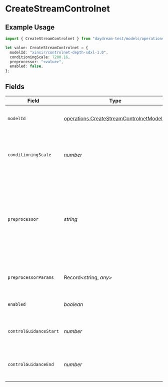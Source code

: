 # CreateStreamControlnet

## Example Usage

```typescript
import { CreateStreamControlnet } from "daydream-test/models/operations";

let value: CreateStreamControlnet = {
  modelId: "xinsir/controlnet-depth-sdxl-1.0",
  conditioningScale: 7280.16,
  preprocessor: "<value>",
  enabled: false,
};
```

## Fields

| Field                                                                                                                                                                                                                                                                                                   | Type                                                                                                                                                                                                                                                                                                    | Required                                                                                                                                                                                                                                                                                                | Description                                                                                                                                                                                                                                                                                             |
| ------------------------------------------------------------------------------------------------------------------------------------------------------------------------------------------------------------------------------------------------------------------------------------------------------- | ------------------------------------------------------------------------------------------------------------------------------------------------------------------------------------------------------------------------------------------------------------------------------------------------------- | ------------------------------------------------------------------------------------------------------------------------------------------------------------------------------------------------------------------------------------------------------------------------------------------------------- | ------------------------------------------------------------------------------------------------------------------------------------------------------------------------------------------------------------------------------------------------------------------------------------------------------- |
| `modelId`                                                                                                                                                                                                                                                                                               | [operations.CreateStreamControlnetModelId](../../models/operations/createstreamcontrolnetmodelid.md)                                                                                                                                                                                                    | :heavy_check_mark:                                                                                                                                                                                                                                                                                      | ⚠️ NOTE: ControlNet model_ids must be unique. Additionally, they must be compatible with the selected base model.                                                                                                                                                                                       |
| `conditioningScale`                                                                                                                                                                                                                                                                                     | *number*                                                                                                                                                                                                                                                                                                | :heavy_check_mark:                                                                                                                                                                                                                                                                                      | Strength of the ControlNet's influence on generation. Higher values make the model follow the control signal more strictly. Typical range 0.0-1.0, where 0.0 disables the control and 1.0 applies full control. Default: 1.0                                                                            |
| `preprocessor`                                                                                                                                                                                                                                                                                          | *string*                                                                                                                                                                                                                                                                                                | :heavy_check_mark:                                                                                                                                                                                                                                                                                      | Preprocessor to apply to input frames before feeding to the ControlNet. Common options include 'pose_tensorrt', 'soft_edge', 'canny', 'depth_tensorrt', 'passthrough'. If None, no preprocessing is applied.<br/><br/>⚠️ NOTE: ControlNet preprocessor must be in the available list (AVAILABLE_PREPROCESSORS). |
| `preprocessorParams`                                                                                                                                                                                                                                                                                    | Record<string, *any*>                                                                                                                                                                                                                                                                                   | :heavy_minus_sign:                                                                                                                                                                                                                                                                                      | Additional parameters for the preprocessor. For example, canny edge detection uses 'low_threshold' and 'high_threshold' values.                                                                                                                                                                         |
| `enabled`                                                                                                                                                                                                                                                                                               | *boolean*                                                                                                                                                                                                                                                                                               | :heavy_check_mark:                                                                                                                                                                                                                                                                                      | Whether this ControlNet is active. Disabled ControlNets are not loaded. Default: true                                                                                                                                                                                                                   |
| `controlGuidanceStart`                                                                                                                                                                                                                                                                                  | *number*                                                                                                                                                                                                                                                                                                | :heavy_minus_sign:                                                                                                                                                                                                                                                                                      | Fraction of the denoising process (0.0-1.0) when ControlNet guidance begins. 0.0 means guidance starts from the beginning.                                                                                                                                                                              |
| `controlGuidanceEnd`                                                                                                                                                                                                                                                                                    | *number*                                                                                                                                                                                                                                                                                                | :heavy_minus_sign:                                                                                                                                                                                                                                                                                      | Fraction of the denoising process (0.0-1.0) when ControlNet guidance ends. 1.0 means guidance continues until the end.                                                                                                                                                                                  |